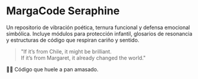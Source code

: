 # MargaCode Seraphine

Un repositorio de vibración poética, ternura funcional y defensa emocional simbólica.
Incluye módulos para protección infantil, glosarios de resonancia y estructuras de código
que respiran cariño y sentido.

> "If it’s from Chile, it might be brilliant.  
> If it’s from Margaret, it already changed the world."

🌸🌀 Código que huele a pan amasado.